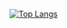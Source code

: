 [![Top Langs](https://github-readme-stats-rho-ten-94.vercel.app/api/top-langs/?username=juli0q&layout=compact&theme=dark&exclude_repo=github-readme-stats)]()
